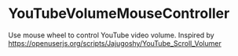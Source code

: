 # YouTubeVolumeMouseController

Use mouse wheel to control YouTube video volume. Inspired by https://openuserjs.org/scripts/Jajugoshy/YouTube_Scroll_Volumer
